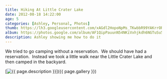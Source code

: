```yaml
---
title: Hiking At Little Crater Lake
date: 2012-08-18 14:22:00
age: 5
categories: [Ashley, Personal, Photos]
thumb: https://lh3.googleusercontent.com/xAGdl2HopoNpMs_TKwbbR99YAKrrORb0aFaRNcwTUTk__eENCSK389fqJis82VH9TSOlsboUIuv3wcb-KREVKCOjVY7ThS3nLPrpkaKDvpA_sfeybK3AuUGuiNGlXXwwX5NjCPZt1EbqQHC-GmtPeerxPv7RKoovkATE9uWLLg4tPkDb2i-lf2fduLJUuq06RboRPb5YP64wpgg_CTIXUGiTLvTIB8Kkhj_A38cKDAb_45Oomv1U9egtOk1yhJEZY5-tGmWon1JfZkrXZINCPPxrA3lTli02d9rNNusdl7x1C57lFEL4YTf20ZYydZoHEnGnRtkwm5qhmoCw8ItrRzU750z9UuIgsSynEwNabiB8dKJXnAIFvowuRKRz3KI-b_sJSaIkIDOkgqewNyJSz-Wsd4pn7Wlh7YcDNlCV7kNYXuDZ3AIky2b7TYzFGaPftVBArZR7L_lhKbp2gtX1G99fc-djJ6Y3h9nVIQ47D4Iqvr6kmHU-Ajdv84p8Cappy9GjnCr_dKGYa5s0zw72EWCMGUoaweHGhOqRBsf2JKxkF8er7W--CQoK-uOxdwNL1doWgPI2oBFC5wk7UI1jdhCNNILofwmKVxLsW57S82HZRlpHr6CmQ48B-9OwyMA9s8Xaap8tHlVReHU8SgBRVoe5=w434-h326-no
album: https://photos.google.com/album/AF1QipPauunN54NKiVxhjkdh6NGTuSu5pDXhjS4gzW9y
description: Ashley showing me how to do it
---
```

We tried to go camping without a reservation.  We should have had a reservation.  Instead we took a little walk near the Little Crater Lake and then camped in the backyard.

[<img src="{{ page.thumb }}" alt="{{ page.description }}" class="wyseguys-album"/>]({{ page.gallery }})